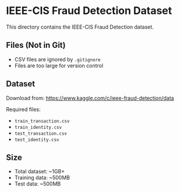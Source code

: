 # IEEE-CIS Fraud Detection Dataset

This directory contains the IEEE-CIS Fraud Detection dataset.

## Files (Not in Git)
- CSV files are ignored by `.gitignore`
- Files are too large for version control

## Dataset
Download from: https://www.kaggle.com/c/ieee-fraud-detection/data

Required files:
- `train_transaction.csv`
- `train_identity.csv`
- `test_transaction.csv`
- `test_identity.csv`

## Size
- Total dataset: ~1GB+
- Training data: ~500MB
- Test data: ~500MB

